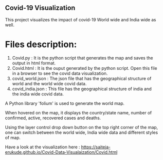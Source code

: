 ## Covid-19 Visualization

This project visualizes the impact of covid-19 World wide and India wide as well.

Files description:
==================

1. Covid.py         :   It is the python script that generates the map and saves the output in html format.
2. Covid.html       :   It is the ouput generated by the python script. Open this file in a browser to see the covid data visualization.
3. covid_world.json :   The json file that has the geographical structure of world and the world wide covid data.
4. covid_india.json :   This file has the geographical structure of india and the india wide covid data.

A Python library 'folium' is used to generate the world map. 

When hovered on the map, it displays the country/state name, number of confirmed, active, recovered cases and deaths. 

Using the layer control drop down button on the top right corner of the map, one can switch between the world wide, India wide data and different styles of map.

Have a look at the visualization here : https://saiteja-erukude.github.io/Covid-Data-Visualaization/Covid.html
